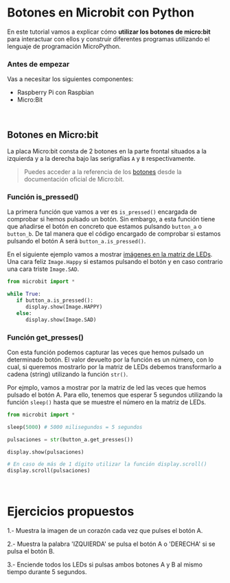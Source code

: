 # Botones en Microbit con Python

En este tutorial vamos a explicar cómo **utilizar los botones de micro:bit** para interactuar con ellos y construir diferentes programas utilizando el lenguaje de programación MicroPython.

### Antes de empezar

Vas a necesitar los siguientes componentes:

- Raspberry Pi con Raspbian
- Micro:Bit



<br />



## Botones en Micro:bit

La placa Micro:bit consta de 2 botones en la parte frontal situados a la izquierda y a la derecha bajo las serigrafías `A` y `B` respectivamente.

> Puedes acceder a la referencia de los [botones](https://microbit-micropython.readthedocs.io/en/latest/tutorials/buttons.html) desde la documentación oficial de Micro:bit.

### Función is_pressed()

La primera función que vamos a ver es `is_pressed()` encargada de comprobar si hemos pulsado un botón. Sin embargo, a esta función tiene que añadirse el botón en concreto que estamos pulsando `button_a` o `button_b`. De tal manera que el código encargado de comprobar si estamos pulsando el botón A será `button_a.is_pressed()`.

En el siguiente ejemplo vamos a mostrar [imágenes en la matriz de LEDs](microbit-micropython-images). Una cara feliz `Image.Happy` si estamos pulsando el botón y en caso contrario una cara triste `Image.SAD`.

```python
from microbit import *

while True:
   if button_a.is_pressed():
      display.show(Image.HAPPY)
   else:
      display.show(Image.SAD)
```

### Función get_presses()

Con esta función podemos capturar las veces que hemos pulsado un determinado botón. El valor devuelto por la función es un número, con lo cual, si queremos mostrarlo por la matriz de LEDs debemos transformarlo a cadena (string) utilizando la función `str()`.

Por ejmplo, vamos a mostrar por la matriz de led las veces que hemos pulsado el botón A. Para ello, tenemos que esperar 5 segundos utilizando la función `sleep()` hasta que se muestre el número en la matriz de LEDs.

```python
from microbit import *

sleep(5000) # 5000 milisegundos = 5 segundos

pulsaciones = str(button_a.get_presses())

display.show(pulsaciones)

# En caso de más de 1 dígito utilizar la función display.scroll()
display.scroll(pulsaciones)
```



<br />



# Ejercicios propuestos

1.- Muestra la imagen de un corazón cada vez que pulses el botón A.

2.- Muestra la palabra 'IZQUIERDA' se pulsa el botón A o 'DERECHA' si se pulsa el botón B.

3.- Enciende todos los LEDs si pulsas ambos botones A y B al mismo tiempo durante 5 segundos.
